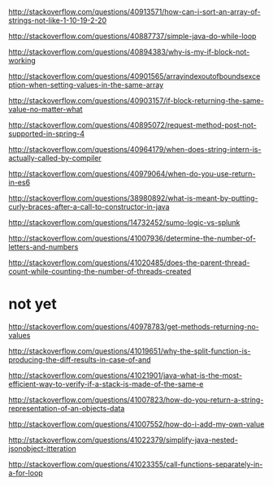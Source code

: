 http://stackoverflow.com/questions/40913571/how-can-i-sort-an-array-of-strings-not-like-1-10-19-2-20

http://stackoverflow.com/questions/40887737/simple-java-do-while-loop

http://stackoverflow.com/questions/40894383/why-is-my-if-block-not-working

http://stackoverflow.com/questions/40901565/arrayindexoutofboundsexception-when-setting-values-in-the-same-array

http://stackoverflow.com/questions/40903157/if-block-returning-the-same-value-no-matter-what

http://stackoverflow.com/questions/40895072/request-method-post-not-supported-in-spring-4

http://stackoverflow.com/questions/40964179/when-does-string-intern-is-actually-called-by-compiler

http://stackoverflow.com/questions/40979064/when-do-you-use-return-in-es6

http://stackoverflow.com/questions/38980892/what-is-meant-by-putting-curly-braces-after-a-call-to-constructor-in-java

http://stackoverflow.com/questions/14732452/sumo-logic-vs-splunk

http://stackoverflow.com/questions/41007936/determine-the-number-of-letters-and-numbers

http://stackoverflow.com/questions/41020485/does-the-parent-thread-count-while-counting-the-number-of-threads-created

not yet
====
http://stackoverflow.com/questions/40978783/get-methods-returning-no-values

http://stackoverflow.com/questions/41019651/why-the-split-function-is-producing-the-diff-results-in-case-of-and

http://stackoverflow.com/questions/41021901/java-what-is-the-most-efficient-way-to-verify-if-a-stack-is-made-of-the-same-e

http://stackoverflow.com/questions/41007823/how-do-you-return-a-string-representation-of-an-objects-data

http://stackoverflow.com/questions/41007552/how-do-i-add-my-own-value

http://stackoverflow.com/questions/41022379/simplify-java-nested-jsonobject-itteration

http://stackoverflow.com/questions/41023355/call-functions-separately-in-a-for-loop